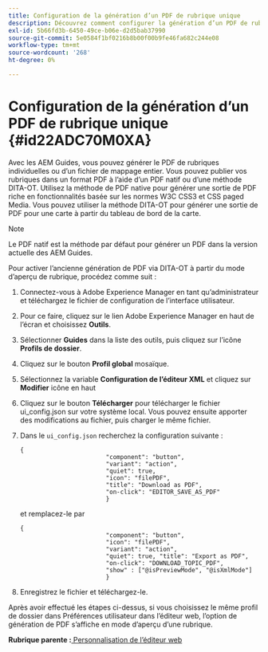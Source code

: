 ```yaml
---
title: Configuration de la génération d’un PDF de rubrique unique
description: Découvrez comment configurer la génération d’un PDF de rubrique unique
exl-id: 5b66fd3b-6450-49ce-b06e-d2d5bab37990
source-git-commit: 5e0584f1bf0216b8b00f00b9fe46fa682c244e08
workflow-type: tm+mt
source-wordcount: '268'
ht-degree: 0%

---
```


# Configuration de la génération d’un PDF de rubrique unique {#id22ADC70M0XA}

Avec les AEM Guides, vous pouvez générer le PDF de rubriques individuelles ou d’un fichier de mappage entier. Vous pouvez publier vos rubriques dans un format PDF à l’aide d’un PDF natif ou d’une méthode DITA-OT. Utilisez la méthode de PDF native pour générer une sortie de PDF riche en fonctionnalités basée sur les normes W3C CSS3 et CSS paged Media. Vous pouvez utiliser la méthode DITA-OT pour générer une sortie de PDF pour une carte à partir du tableau de bord de la carte.

>[!NOTE]
>
> Le PDF natif est la méthode par défaut pour générer un PDF dans la version actuelle des AEM Guides.

Pour activer l’ancienne génération de PDF via DITA-OT à partir du mode d’aperçu de rubrique, procédez comme suit :

1. Connectez-vous à Adobe Experience Manager en tant qu’administrateur et téléchargez le fichier de configuration de l’interface utilisateur.

1. Pour ce faire, cliquez sur le lien Adobe Experience Manager en haut de l’écran et choisissez **Outils**.
1. Sélectionner **Guides** dans la liste des outils, puis cliquez sur l’icône **Profils de dossier**.
1. Cliquez sur le bouton **Profil global** mosaïque.
1. Sélectionnez la variable **Configuration de l’éditeur XML** et cliquez sur **Modifier** icône en haut
1. Cliquez sur le bouton **Télécharger** pour télécharger le fichier ui\_config.json sur votre système local. Vous pouvez ensuite apporter des modifications au fichier, puis charger le même fichier.
1. Dans le `ui_config.json` recherchez la configuration suivante :

   ```
   {
                           "component": "button",
                           "variant": "action",
                           "quiet": true,
                           "icon": "filePDF",
                           "title": "Download as PDF",
                           "on-click": "EDITOR_SAVE_AS_PDF"
                           }
   ```

   et remplacez-le par

   ```
   {
                           "component": "button",
                           "icon": "filePDF",
                           "variant": "action",
                           "quiet": true, "title": "Export as PDF",
                           "on-click": "DOWNLOAD_TOPIC_PDF",
                           "show" : ["@isPreviewMode", "@isXmlMode"]
                           }
   ```

1. Enregistrez le fichier et téléchargez-le.

Après avoir effectué les étapes ci-dessus, si vous choisissez le même profil de dossier dans Préférences utilisateur dans l’éditeur web, l’option de génération de PDF s’affiche en mode d’aperçu d’une rubrique.

**Rubrique parente :**[ Personnalisation de l’éditeur web](conf-web-editor.md)
